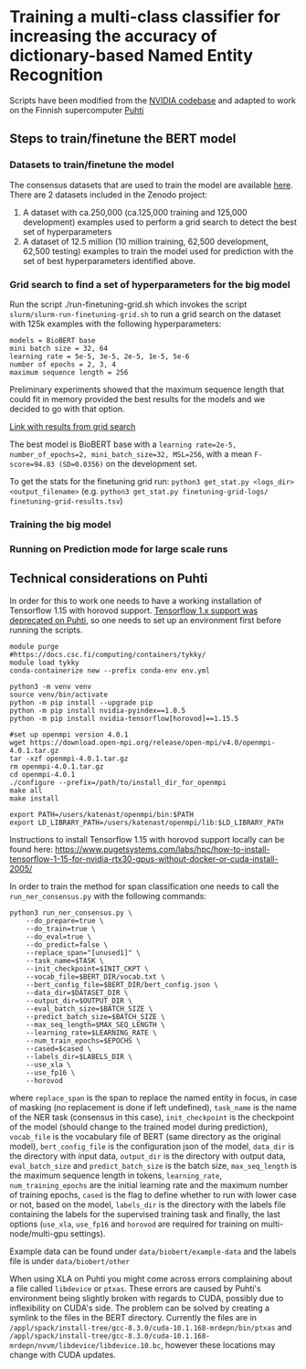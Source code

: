 # Training a multi-class classifier for increasing the accuracy of dictionary-based Named Entity Recognition

Scripts have been modified from the [NVIDIA codebase](https://github.com/NVIDIA/DeepLearningExamples) and adapted to work on the Finnish supercomputer [Puhti](https://docs.csc.fi/computing/systems-puhti/)

## Steps to train/finetune the BERT model
### Datasets to train/finetune the model
The consensus datasets that are used to train the model are available [here](https://doi.org/10.5281/zenodo.10008720).
There are 2 datasets included in the Zenodo project: 
1. A dataset with ca.250,000 (ca.125,000 training and 125,000 development) examples used to perform a grid search to detect the best set of hyperparameters
2. A dataset of 12.5 million (10 million training, 62,500 development, 62,500 testing) examples to train the model used for prediction with the set of best hyperparameters identified above. 

### Grid search to find a set of hyperparameters for the big model
Run the script ./run-finetuning-grid.sh which invokes the script `slurm/slurm-run-finetuning-grid.sh` to run a grid search on the dataset with 125k examples with the following hyperparameters:
```
models = BioBERT base
mini batch size = 32, 64
learning rate = 5e-5, 3e-5, 2e-5, 1e-5, 5e-6
number of epochs = 2, 3, 4
maximum sequence length = 256 
```
Preliminary experiments showed that the maximum sequence length that could fit in memory provided the best results for the models and we decided to go with that option.

[Link with results from grid search](https://docs.google.com/spreadsheets/d/1kfypTjb_1YUncyqHSgwaD2fEjNaxGCF9vMigj87tB9E/edit?usp=sharing)

The best model is BioBERT base with a `learning rate=2e-5,	number_of_epochs=2,	mini_batch_size=32,	MSL=256`, with a mean `F-score=94.83 (SD=0.0356)` on the development set.

To get the stats for the finetuning grid run: `python3 get_stat.py <logs_dir> <output_filename>` (e.g. `python3 get_stat.py finetuning-grid-logs/ finetuning-grid-results.tsv`)

### Training the big model


### Running on Prediction mode for large scale runs

## Technical considerations on Puhti

In order for this to work one needs to have a working installation of Tensorflow 1.15 with horovod support. [Tensorflow 1.x support was deprecated on Puhti](https://docs.csc.fi/apps/tensorflow/), so one needs to set up an environment first before running the scripts.

```
module purge
#https://docs.csc.fi/computing/containers/tykky/
module load tykky
conda-containerize new --prefix conda-env env.yml

python3 -m venv venv
source venv/bin/activate
python -m pip install --upgrade pip
python -m pip install nvidia-pyindex==1.0.5
python -m pip install nvidia-tensorflow[horovod]==1.15.5

#set up openmpi version 4.0.1
wget https://download.open-mpi.org/release/open-mpi/v4.0/openmpi-4.0.1.tar.gz
tar -xzf openmpi-4.0.1.tar.gz
rm openmpi-4.0.1.tar.gz 
cd openmpi-4.0.1
./configure --prefix=/path/to/install_dir_for_openmpi
make all
make install

export PATH=/users/katenast/openmpi/bin:$PATH
export LD_LIBRARY_PATH=/users/katenast/openmpi/lib:$LD_LIBRARY_PATH
```

Instructions to install Tensorflow 1.15 with horovod support locally can be found here: https://www.pugetsystems.com/labs/hpc/how-to-install-tensorflow-1-15-for-nvidia-rtx30-gpus-without-docker-or-cuda-install-2005/


In order to train the method for span classification one needs to call the `run_ner_consensus.py` with the following commands:

```
python3 run_ner_consensus.py \
    --do_prepare=true \
    --do_train=true \
    --do_eval=true \
    --do_predict=false \
    --replace_span="[unused1]" \
    --task_name=$TASK \
    --init_checkpoint=$INIT_CKPT \
    --vocab_file=$BERT_DIR/vocab.txt \
    --bert_config_file=$BERT_DIR/bert_config.json \
    --data_dir=$DATASET_DIR \
    --output_dir=$OUTPUT_DIR \
    --eval_batch_size=$BATCH_SIZE \
    --predict_batch_size=$BATCH_SIZE \
    --max_seq_length=$MAX_SEQ_LENGTH \
    --learning_rate=$LEARNING_RATE \
    --num_train_epochs=$EPOCHS \
    --cased=$cased \
    --labels_dir=$LABELS_DIR \
    --use_xla \
    --use_fp16 \
    --horovod
```

where `replace_span` is the span to replace the named entity in focus, in case of masking (no replacement is done if left undefined), `task_name` is the name of the NER task (consensus in this case), `init_checkpoint` is the checkpoint of the model (should change to the trained model during prediction), `vocab_file` is the vocabulary file of BERT (same directory as the original model), `bert_config_file` is the configuration json of the model, `data_dir` is the directory with input data, `output_dir` is the directory with output data, `eval_batch_size` and `predict_batch_size` is the batch size, `max_seq_length` is the maximum sequence length in tokens, `learning_rate`, `num_training_epochs` are the initial learning rate and the maximum number of training epochs, `cased` is the flag to define whether to run with lower case or not, based on the model, `labels_dir` is the directory with the labels file containing the labels for the supervised training task and finally, the last options (`use_xla`, `use_fp16` and `horovod` are required for training on multi-node/multi-gpu settings). 

Example data can be found under `data/biobert/example-data`  and the labels file is under `data/biobert/other`

When using XLA on Puhti you might come across errors complaining about a file called `libdevice` or `ptxas`. These errors are caused by Puhti's environment being slightly broken with regards to CUDA, possibly due to inflexibility on CUDA's side. The problem can be solved by creating a symlink to the files in the BERT directory. Currently the files are in `/appl/spack/install-tree/gcc-8.3.0/cuda-10.1.168-mrdepn/bin/ptxas` and `/appl/spack/install-tree/gcc-8.3.0/cuda-10.1.168-mrdepn/nvvm/libdevice/libdevice.10.bc`, however these locations may change with CUDA updates. 
